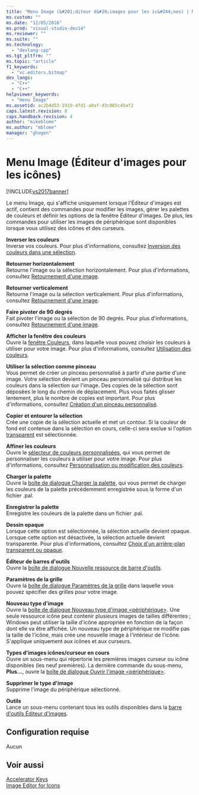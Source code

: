 ```yaml
---
title: "Menu Image (&#201;diteur d&#39;images pour les ic&#244;nes) | Microsoft Docs"
ms.custom: ""
ms.date: "12/05/2016"
ms.prod: "visual-studio-dev14"
ms.reviewer: ""
ms.suite: ""
ms.technology: 
  - "devlang-cpp"
ms.tgt_pltfrm: ""
ms.topic: "article"
f1_keywords: 
  - "vc.editors.bitmap"
dev_langs: 
  - "C++"
  - "C++"
helpviewer_keywords: 
  - "menu Image"
ms.assetid: ac2b4d53-1919-4fd1-a0af-d3c085c45af2
caps.latest.revision: 8
caps.handback.revision: 4
author: "mikeblome"
ms.author: "mblome"
manager: "ghogen"
---
```

# Menu Image (&#201;diteur d&#39;images pour les ic&#244;nes)
[!INCLUDE[vs2017banner](../assembler/inline/includes/vs2017banner.md)]

Le menu Image, qui s'affiche uniquement lorsque l'Éditeur d'images est actif, contient des commandes pour modifier les images, gérer les palettes de couleurs et définir les options de la fenêtre Éditeur d'images.  De plus, les commandes pour utiliser les images de périphérique sont disponibles lorsque vous utilisez des icônes et des curseurs.  
  
 **Inverser les couleurs**  
 Inverse vos couleurs.  Pour plus d'informations, consultez [Inversion des couleurs dans une sélection](../windows/inverting-the-colors-in-a-selection-image-editor-for-icons.md).  
  
 **Retourner horizontalement**  
 Retourne l'image ou la sélection horizontalement.  Pour plus d'informations, consultez [Retournement d'une image](../mfc/flipping-an-image-image-editor-for-icons.md).  
  
 **Retourner verticalement**  
 Retourne l'image ou la sélection verticalement.  Pour plus d'informations, consultez [Retournement d'une image](../mfc/flipping-an-image-image-editor-for-icons.md).  
  
 **Faire pivoter de 90 degrés**  
 Fait pivoter l'image ou la sélection de 90 degrés.  Pour plus d'informations, consultez [Retournement d'une image](../mfc/flipping-an-image-image-editor-for-icons.md).  
  
 **Afficher la fenêtre des couleurs**  
 Ouvre la [fenêtre Couleurs](../windows/colors-window-image-editor-for-icons.md), dans laquelle vous pouvez choisir les couleurs à utiliser pour votre image.  Pour plus d'informations, consultez [Utilisation des couleurs](../mfc/working-with-color-image-editor-for-icons.md).  
  
 **Utiliser la sélection comme pinceau**  
 Vous permet de créer un pinceau personnalisé à partir d'une partie d'une image.  Votre sélection devient un pinceau personnalisé qui distribue les couleurs dans la sélection sur l'image.  Des copies de la sélection sont déposées le long du chemin de déplacement.  Plus vous faites glisser lentement, plus le nombre de copies est important.  Pour plus d'informations, consultez [Création d'un pinceau personnalisé](../mfc/creating-a-custom-brush-image-editor-for-icons.md).  
  
 **Copier et entourer la sélection**  
 Crée une copie de la sélection actuelle et met un contour.  Si la couleur de fond est contenue dans la sélection en cours, celle\-ci sera exclue si l'option [transparent](../windows/choosing-a-transparent-or-opaque-background-image-editor-for-icons.md) est sélectionnée.  
  
 **Affiner les couleurs**  
 Ouvre le [sélecteur de couleurs personnalisées](../windows/custom-color-selector-dialog-box-image-editor-for-icons.md), qui vous permet de personnaliser les couleurs à utiliser pour votre image.  Pour plus d'informations, consultez [Personnalisation ou modification des couleurs](../windows/customizing-or-changing-colors-image-editor-for-icons.md).  
  
 **Charger la palette**  
 Ouvre la [boîte de dialogue Charger la palette](../windows/load-palette-colors-dialog-box-image-editor-for-icons.md), qui vous permet de charger les couleurs de la palette précédemment enregistrée sous la forme d'un fichier .pal.  
  
 **Enregistrer la palette**  
 Enregistre les couleurs de la palette dans un fichier .pal.  
  
 **Dessin opaque**  
 Lorsque cette option est sélectionnée, la sélection actuelle devient opaque.  Lorsque cette option est désactivée, la sélection actuelle devient transparente.  Pour plus d'informations, consultez [Choix d'un arrière\-plan transparent ou opaque](../windows/choosing-a-transparent-or-opaque-background-image-editor-for-icons.md).  
  
 **Éditeur de barres d'outils**  
 Ouvre la [boîte de dialogue Nouvelle ressource de barre d'outils](../mfc/new-toolbar-resource-dialog-box.md).  
  
 **Paramètres de la grille**  
 Ouvre la [boîte de dialogue Paramètres de la grille](../mfc/grid-settings-dialog-box-image-editor-for-icons.md) dans laquelle vous pouvez spécifier des grilles pour votre image.  
  
 **Nouveau type d'image**  
 Ouvre la [boîte de dialogue Nouveau type d'image \<périphérique\>](../mfc/new-device-image-type-dialog-box-image-editor-for-icons.md).  Une seule ressource icône peut contenir plusieurs images de tailles différentes ; Windows peut utiliser la taille d'icône appropriée en fonction de la façon dont elle va être affichée.  Un nouveau type de périphérique ne modifie pas la taille de l'icône, mais crée une nouvelle image à l'intérieur de l'icône.  S'applique uniquement aux icônes et aux curseurs.  
  
 **Types d'images icônes\/curseur en cours**  
 Ouvre un sous\-menu qui répertorie les premières images curseur ou icône disponibles \(les neuf premières\).  La dernière commande du sous\-menu, **Plus...**, ouvre la [boîte de dialogue Ouvrir l'image \<périphérique\>](../mfc/open-device-image-dialog-box-image-editor-for-icons.md).  
  
 **Supprimer le type d'image**  
 Supprime l'image du périphérique sélectionné.  
  
 **Outils**  
 Lance un sous\-menu contenant tous les outils disponibles dans la [barre d'outils Éditeur d'images](../mfc/toolbar-image-editor-for-icons.md).  
  
## Configuration requise  
 Aucun  
  
## Voir aussi  
 [Accelerator Keys](../mfc/accelerator-keys-image-editor-for-icons.md)   
 [Image Editor for Icons](../mfc/image-editor-for-icons.md)